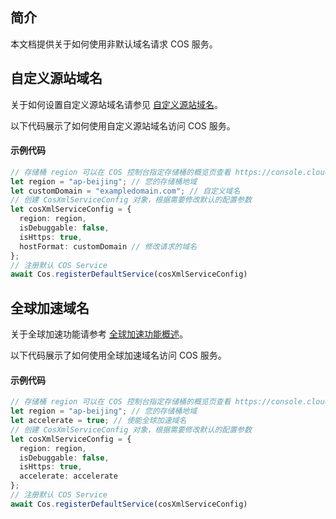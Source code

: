 ## 简介

本文档提供关于如何使用非默认域名请求 COS 服务。

## 自定义源站域名

关于如何设置自定义源站域名请参见 [自定义源站域名](https://intl.cloud.tencent.com/document/product/436/31507)。

以下代码展示了如何使用自定义源站域名访问 COS 服务。

#### 示例代码

```ts
// 存储桶 region 可以在 COS 控制台指定存储桶的概览页查看 https://console.cloud.tencent.com/cos5/bucket/ ，关于地域的详情见 https://cloud.tencent.com/document/product/436/6224
let region = "ap-beijing"; // 您的存储桶地域
let customDomain = "exampledomain.com"; // 自定义域名
// 创建 CosXmlServiceConfig 对象，根据需要修改默认的配置参数
let cosXmlServiceConfig = {
  region: region,
  isDebuggable: false,
  isHttps: true,
  hostFormat: customDomain // 修改请求的域名
};
// 注册默认 COS Service
await Cos.registerDefaultService(cosXmlServiceConfig)
```

## 全球加速域名

关于全球加速功能请参考 [全球加速功能概述](https://intl.cloud.tencent.com/document/product/436/33409)。

以下代码展示了如何使用全球加速域名访问 COS 服务。

#### 示例代码

```ts
// 存储桶 region 可以在 COS 控制台指定存储桶的概览页查看 https://console.cloud.tencent.com/cos5/bucket/ ，关于地域的详情见 https://cloud.tencent.com/document/product/436/6224
let region = "ap-beijing"; // 您的存储桶地域
let accelerate = true; // 使能全球加速域名
// 创建 CosXmlServiceConfig 对象，根据需要修改默认的配置参数
let cosXmlServiceConfig = {
  region: region,
  isDebuggable: false,
  isHttps: true,
  accelerate: accelerate
};
// 注册默认 COS Service
await Cos.registerDefaultService(cosXmlServiceConfig)
```
